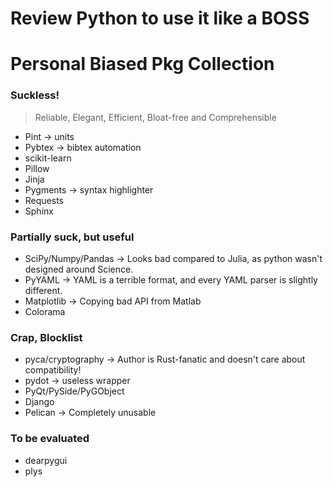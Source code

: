 # Review Python to use it like a BOSS

# Personal Biased Pkg Collection
### Suckless!
> Reliable, Elegant, Efficient, Bloat-free and Comprehensible
+ Pint -> units
+ Pybtex -> bibtex automation
+ scikit-learn
+ Pillow
+ Jinja
+ Pygments -> syntax highlighter
+ Requests
+ Sphinx

### Partially suck, but useful
+ SciPy/Numpy/Pandas -> Looks bad compared to Julia, as python wasn't designed around Science.
+ PyYAML -> YAML is a terrible format, and every YAML parser is slightly different.
+ Matplotlib -> Copying bad API from Matlab 
+ Colorama
  
### Crap, Blocklist
+ pyca/cryptography -> Author is Rust-fanatic and doesn't care about compatibility!
+ pydot -> useless wrapper
+ PyQt/PySide/PyGObject
+ Django
+ Pelican -> Completely unusable
### To be evaluated
+ dearpygui
+ plys